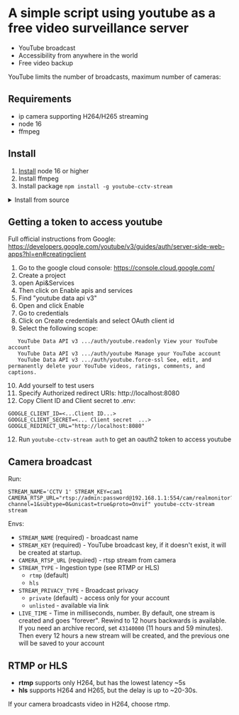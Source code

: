 # A simple script using youtube as a free video surveillance server
- YouTube broadcast
- Accessibility from anywhere in the world
- Free video backup


YouTube limits the number of broadcasts, maximum number of cameras:

## Requirements
- ip camera supporting H264/H265 streaming
- node 16
- ffmpeg

## Install
1. [Install](https://nodejs.org/en/download/package-manager) node 16 or higher
2. Install ffmpeg
3. Install package `npm install -g youtube-cctv-stream`

<details>
  <summary>Install from source</summary>

  1. `npm install`
  2. `npm run build`
  3. Use `npm start` to run

</details>

## Getting a token to access youtube
Full official instructions from Google: https://developers.google.com/youtube/v3/guides/auth/server-side-web-apps?hl=en#creatingclient
1. Go to the google cloud console: https://console.cloud.google.com/
2. Create a project
3. open Api&Services
4. Then click on Enable apis and services
5. Find "youtube data api v3"
6. Open and click Enable
7. Go to credentials
8. Click on Create credentials and select OAuth client id
9. Select the following scope:
```
   YouTube Data API v3 .../auth/youtube.readonly View your YouTube account
   YouTube Data API v3 .../auth/youtube Manage your YouTube account
   YouTube Data API v3 .../auth/youtube.force-ssl See, edit, and permanently delete your YouTube videos, ratings, comments, and captions.
```
10. Add yourself to test users
10. Specify Authorized redirect URIs: http://localhost:8080
11. Copy Client ID and Client secret to .env:
```dotenv
GOOGLE_CLIENT_ID=<...Client ID...>
GOOGLE_CLIENT_SECRET=<... Client secret  ...>
GOOGLE_REDIRECT_URL="http://localhost:8080"
```
12. Run `youtube-cctv-stream auth` to get an oauth2 token to access youtube

## Camera broadcast
Run: 
```
STREAM_NAME='CCTV 1' STREAM_KEY=cam1 CAMERA_RTSP_URL="rtsp://admin:password@192.168.1.1:554/cam/realmonitor?channel=1&subtype=0&unicast=true&proto=Onvif" youtube-cctv-stream stream
```
Envs:
- `STREAM_NAME` (required) - broadcast name
- `STREAM_KEY` (required) - YouTube broadcast key, if it doesn't exist, it will be created at startup.
- `CAMERA_RTSP_URL` (required) - rtsp stream from camera
- `STREAM_TYPE` - Ingestion type (see RTMP or HLS)
  - `rtmp` (default)
  - `hls`
- `STREAM_PRIVACY_TYPE` - Broadcast privacy
  - `private` (default) - access only for your account
  - `unlisted` - available via link
- `LIVE_TIME` - Time in milliseconds, number. By default, one stream is created and goes "forever". Rewind to 12 hours backwards is available. If you need an archive record, set `43140000` (11 hours and 59 minutes). Then every 12 hours a new stream will be created, and the previous one will be saved to your account 

## RTMP or HLS
- **rtmp** supports only H264, but has the lowest latency ~5s
- **hls** supports H264 and H265, but the delay is up to ~20-30s.

If your camera broadcasts video in H264, choose rtmp. 

